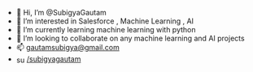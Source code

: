 - 👋 Hi, I’m @SubigyaGautam
- 👀 I’m interested in Salesforce , Machine Learning , AI
- 🌱 I’m currently learning machine learning with python
- 💞️ I’m looking to collaborate on any machine learning and AI projects
- 📫 gautamsubigya@gmail.com 
- <img align="center" src="https://raw.githubusercontent.com/rahuldkjain/github-profile-readme-generator/master/src/images/icons/Social/linked-in-alt.svg" alt="subigyagautam" height="16" width="20" style="max-width: 100%;"></a><a href="https://linkedin.com/in/subigyagautam" rel="nofollow">/subigyagautam</a>


<!---
SubigyaGautam/SubigyaGautam is a ✨ special ✨ repository because its `README.md` (this file) appears on your GitHub profile.
You can click the Preview link to take a look at your changes.
--->

